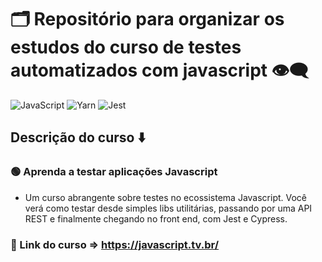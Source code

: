 # 🗂️ Repositório para organizar os estudos do curso de testes automatizados com javascript 👁️‍🗨️

![JavaScript](https://img.shields.io/badge/javascript-%23323330.svg?style=for-the-badge&logo=javascript&logoColor=%23F7DF1E)
![Yarn](https://img.shields.io/badge/yarn-%232C8EBB.svg?style=for-the-badge&logo=yarn&logoColor=white)
![Jest](https://img.shields.io/badge/-jest-%23C21325?style=for-the-badge&logo=jest&logoColor=white)

## Descrição do curso ⬇️

### 🟢 **Aprenda a testar aplicações Javascript**

- Um curso abrangente sobre testes no ecossistema Javascript. Você verá como testar desde simples libs utilitárias, passando por uma API REST e finalmente chegando no front end, com Jest e Cypress.

### 🔗 Link do curso => https://javascript.tv.br/
